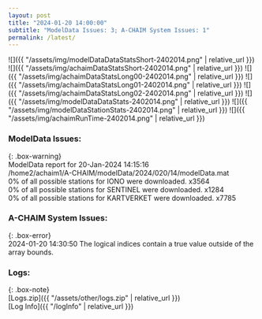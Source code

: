 ```yaml
---
layout: post
title: "2024-01-20 14:00:00"
subtitle: "ModelData Issues: 3; A-CHAIM System Issues: 1"
permalink: /latest/
---
```


![]({{ "/assets/img/modelDataDataStatsShort-2402014.png" | relative_url }})
![]({{ "/assets/img/achaimDataStatsShort-2402014.png" | relative_url }})
![]({{ "/assets/img/achaimDataStatsLong00-2402014.png" | relative_url }})
![]({{ "/assets/img/achaimDataStatsLong01-2402014.png" | relative_url }})
![]({{ "/assets/img/achaimDataStatsLong02-2402014.png" | relative_url }})
![]({{ "/assets/img/modelDataDataStats-2402014.png" | relative_url }})
![]({{ "/assets/img/modelDataStationStats-2402014.png" | relative_url }})
![]({{ "/assets/img/achaimRunTime-2402014.png" | relative_url }})


### ModelData Issues:  
  
{: .box-warning}  
 ModelData report for 20-Jan-2024 14:15:16   
 /home2/achaim1/A-CHAIM/modelData/2024/020/14/modelData.mat   
 0% of all possible stations for IONO were downloaded. x3564   
 0% of all possible stations for SENTINEL were downloaded. x1284   
 0% of all possible stations for KARTVERKET were downloaded. x7785   
  
### A-CHAIM System Issues:  
  
{: .box-error}  
2024-01-20 14:30:50 The logical indices contain a true value outside of the array bounds.  

### Logs:  
  
{: .box-note}  
[Logs.zip]({{ "/assets/other/logs.zip" | relative_url }})  
[Log Info]({{ "/logInfo" | relative_url }})  
